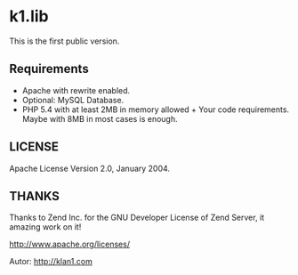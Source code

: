 # k1.lib

This is the first public version. 

## Requirements
- Apache with rewrite enabled.
- Optional: MySQL Database.
- PHP 5.4 with at least 2MB in memory allowed + Your code requirements. Maybe with 8MB in most cases is enough.

## LICENSE
Apache License Version 2.0, January 2004.

## THANKS
Thanks to Zend Inc. for the GNU Developer License of Zend Server, it amazing work on it!

http://www.apache.org/licenses/

Autor: http://klan1.com

